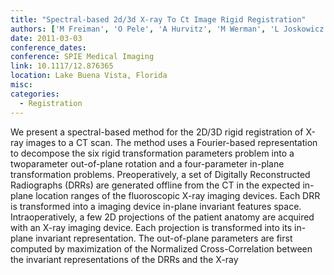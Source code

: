 ```yaml
---
title: "Spectral-based 2d/3d X-ray To Ct Image Rigid Registration"
authors: ['M Freiman', 'O Pele', 'A Hurvitz', 'M Werman', 'L Joskowicz']
date: 2011-03-03
conference_dates: 
conference: SPIE Medical Imaging
link: 10.1117/12.876365
location: Lake Buena Vista, Florida
misc:  
categories: 
  - Registration
---
```

We present a spectral-based method for the 2D/3D rigid registration of X-ray images to a CT scan. The method uses a Fourier-based representation to decompose the six rigid transformation parameters problem into a twoparameter out-of-plane rotation and a four-parameter in-plane transformation problems. Preoperatively, a set of Digitally Reconstructed Radiographs (DRRs) are generated offline from the CT in the expected in-plane location ranges of the fluoroscopic X-ray imaging devices. Each DRR is transformed into a imaging device in-plane invariant features space. Intraoperatively, a few 2D projections of the patient anatomy are acquired with an X-ray imaging device. Each projection is transformed into its in-plane invariant representation. The out-of-plane parameters are first computed by maximization of the Normalized Cross-Correlation between the invariant representations of the DRRs and the X-ray
                    